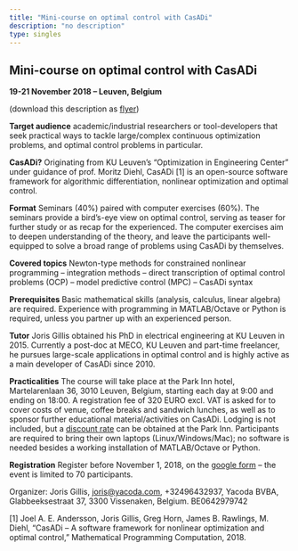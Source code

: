 ```yaml
---
title: "Mini-course on optimal control with CasADi"
description: "no description"
type: singles
---
```


## Mini-course on optimal control with CasADi

**19-21 November 2018 – Leuven, Belgium**

(download this description as [flyer](leuven2018.pdf))

**Target audience** academic/industrial researchers or tool-developers that seek practical ways to tackle large/complex continuous optimization problems, and optimal control problems in particular.

**CasADi?** Originating from KU Leuven’s “Optimization in Engineering Center” under guidance of prof. Moritz Diehl, CasADi [1] is an open-source software framework for algorithmic differentiation, nonlinear optimization and optimal control.

**Format** Seminars (40%) paired with computer exercises (60%). The seminars provide a bird’s-eye view on optimal control, serving as teaser for further study or as recap for the experienced. The computer exercises aim to deepen understanding of the theory, and leave the participants well-equipped to solve a broad range of problems using CasADi by themselves.

**Covered topics** Newton-type methods for constrained nonlinear programming – integration methods – direct transcription of optimal control problems (OCP) – model predictive control (MPC) – CasADi syntax

**Prerequisites** Basic mathematical skills (analysis, calculus, linear algebra) are required. Experience with programming in MATLAB/Octave or Python is required, unless you partner up with an experienced person.

**Tutor** Joris Gillis obtained his PhD in electrical engineering at KU Leuven in 2015. Currently a post-doc at MECO, KU Leuven and part-time freelancer, he pursues large-scale applications in optimal control and is highly active as a main developer of CasADi since 2010.

**Practicalities** The course will take place at the Park Inn hotel, Martelarenlaan 36, 3010 Leuven, Belgium, starting each day at 9:00 and ending on 18:00. A registration fee of 320 EURO excl. VAT is asked for to cover costs of venue, coffee breaks and sandwich lunches, as well as to sponsor further educational material/activities on CasADi.
Lodging is not included, but a [discount rate](parkinn.pdf) can be obtained at the Park Inn.
Participants are required to bring their own laptops (Linux/Windows/Mac); no software is needed besides a working installation of MATLAB/Octave or Python.

**Registration** Register before November 1, 2018, on the [google form](https://goo.gl/forms/MsgP4QzpuGbBTt633) – the event is limited to 70 participants.

Organizer: Joris Gillis, joris@yacoda.com, +32496432937, Yacoda BVBA, Glabbeeksestraat 37, 3300 Vissenaken, Belgium. BE0642979742


[1] Joel A. E. Andersson, Joris Gillis, Greg Horn, James B. Rawlings, M. Diehl, “CasADi – A software framework for nonlinear optimization and optimal control,” Mathematical Programming Computation, 2018.




